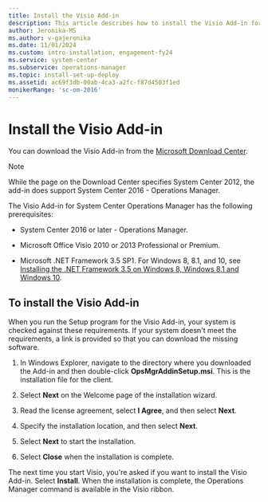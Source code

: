 ```yaml
---
title: Install the Visio Add-in
description: This article describes how to install the Visio Add-in for Microsoft Visio.
author: Jeronika-MS
ms.author: v-gajeronika
ms.date: 11/01/2024
ms.custom: intro-installation, engagement-fy24
ms.service: system-center
ms.subservice: operations-manager
ms.topic: install-set-up-deploy
ms.assetid: ac69f3db-00ab-4ca3-a2fc-f87d4503f1ed
monikerRange: 'sc-om-2016'
---
```


# Install the Visio Add-in

You can download the Visio Add-in from the [Microsoft Download Center](https://www.microsoft.com/download/details.aspx?id=29268).  

>[!NOTE]
>While the page on the Download Center specifies System Center 2012, the add-in does support System Center 2016 - Operations Manager.

The Visio Add-in for System Center Operations Manager has the following prerequisites:  

-   System Center 2016 or later - Operations Manager.  

-   Microsoft Office Visio 2010 or 2013 Professional or Premium.  

-   Microsoft .NET Framework 3.5 SP1. For Windows 8, 8.1, and 10, see [Installing the .NET Framework 3.5 on Windows 8, Windows 8.1 and Windows 10](/dotnet/framework/install/dotnet-35-windows-10).

## To install the Visio Add-in

When you run the Setup program for the Visio Add-in, your system is checked against these requirements. If your system doesn't meet the requirements, a link is provided so that you can download the missing software.  

1.  In Windows Explorer, navigate to the directory where you downloaded the Add-in and then double-click **OpsMgrAddinSetup.msi**. This is the installation file for the client.  

2.  Select **Next** on the Welcome page of the installation wizard.  

3.  Read the license agreement, select **I Agree**, and then select **Next**.  

4.  Specify the installation location, and then select **Next**.  

5.  Select **Next** to start the installation.  

6.  Select **Close** when the installation is complete.  

The next time you start Visio, you're asked if you want to install the Visio Add-in. Select **Install**. When the installation is complete, the Operations Manager command is available in the Visio ribbon.
